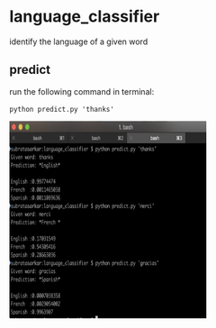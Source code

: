 # language_classifier
identify the language of a given word 

## predict
run the following command in terminal:
```
python predict.py 'thanks' 
```
<img src="https://github.com/sbrsarkar/language_classifier/blob/master/data/predict.png" alt="sample outputs" width="350" height="350">
